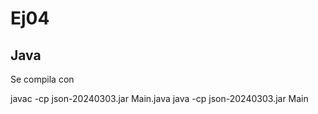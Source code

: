 # Ej04
## Java
Se compila con

javac -cp json-20240303.jar Main.java
java -cp json-20240303.jar Main
